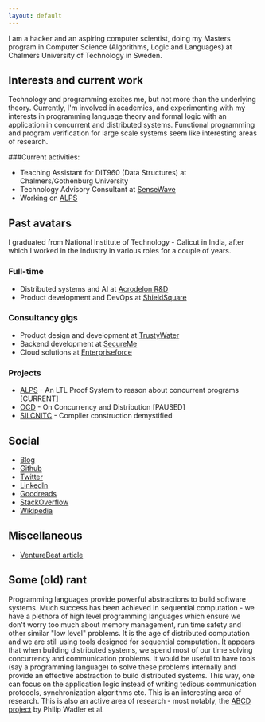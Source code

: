 ```yaml
---
layout: default
---
```


I am a hacker and an aspiring computer scientist, doing my Masters program in Computer Science (Algorithms, Logic and Languages) at Chalmers University of Technology in Sweden.

## Interests and current work

Technology and programming excites me, but not more than the underlying theory. Currently, I'm involved in academics, and experimenting with my interests in programming language theory and formal logic with an application in concurrent and distributed systems. Functional programming and program verification for large scale systems seem like interesting areas of research.

###Current activities:
* Teaching Assistant for DIT960 (Data Structures) at Chalmers/Gothenburg University
* Technology Advisory Consultant at [SenseWave](https://angel.co/sensewave-1)
* Working on [ALPS](https://github.com/alps-chalmers)

## Past avatars

I graduated from National Institute of Technology - Calicut in India, after which I worked in the industry in various roles for a couple of years.

### Full-time

* Distributed systems and AI at [Acrodelon R&D](http://acrodelon.com)
* Product development and DevOps at [ShieldSquare](https://www.shieldsquare.com)

### Consultancy gigs
* Product design and development at [TrustyWater](http://trustywater.in/)
* Backend development at [SecureMe](http://securemedevices.com/index.html)
* Cloud solutions at [Enterpriseforce](http://enterpriseforce.in/)

### Projects

* [ALPS](https://github.com/alps-chalmers) - An LTL Proof System to reason about concurrent programs [CURRENT]
* [OCD](http://blog.nachivpn.me/search/label/Notes%20on%20concurrency%20and%20distribution) - On Concurrency and Distribution [PAUSED]
* [SILCNITC](http://silcnitc.github.io/about.html) - Compiler construction demystified
 
## Social

* [Blog](http://blog.nachivpn.me/)
* [Github](https://github.com/nachivpn)
* [Twitter](https://twitter.com/nachivpn)
* [LinkedIn](https://www.linkedin.com/in/nachivpn)
* [Goodreads](https://www.goodreads.com/user/show/45403127-nachi)
* [StackOverflow](http://stackexchange.com/users/4872752/nachi?tab=accounts)
* [Wikipedia](https://en.wikipedia.org/wiki/Special:Contributions/Nachivpn)

## Miscellaneous

* [VentureBeat article](http://venturebeat.com/2014/12/24/googles-no-captcha-recaptchas-may-not-be-as-bot-proof-as-we-thought)

## Some (old) rant

Programming languages provide powerful abstractions to build software systems. Much success has been achieved in sequential computation - we have a plethora of high level programming languages which ensure we don't worry too much about memory management, run time safety and other similar "low level" problems. It is the age of distributed computation and we are still using tools designed for sequential computation. It appears that when building distributed systems, we spend most of our time solving concurrency and communication problems. It would be useful to have tools (say a programming language) to solve these problems internally and provide an effective abstraction to build distributed systems. This way, one can focus on the application logic instead of writing tedious communication protocols, synchronization algorithms etc. This is an interesting area of research. This is also an active area of research - most notably, the [ABCD project](http://groups.inf.ed.ac.uk/abcd) by Philip Wadler et al.
